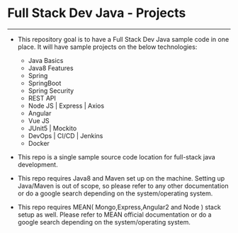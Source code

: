# Full Stack Dev Java - Projects
----------------------------------

* This repository goal is to have a Full Stack Dev Java sample code in one place. It will have sample projects on the below technologies:
  - Java Basics
  - Java8 Features
  - Spring
  - SpringBoot
  - Spring Security
  - REST API
  - Node JS | Express | Axios
  - Angular
  - Vue JS
  - JUnit5 | Mockito
  - DevOps | CI/CD | Jenkins
  - Docker
* This repo is a single sample source code location for full-stack java development. 

* This repo requires Java8 and Maven set up on the machine. Setting up Java/Maven is out of scope, so please refer to any other documentation or do a google search depending on the system/operating system.

* This repo requires MEAN( Mongo,Express,Angular2 and Node ) stack setup as well. Please refer to MEAN official documentation or do a google search depending on the system/operating system.
